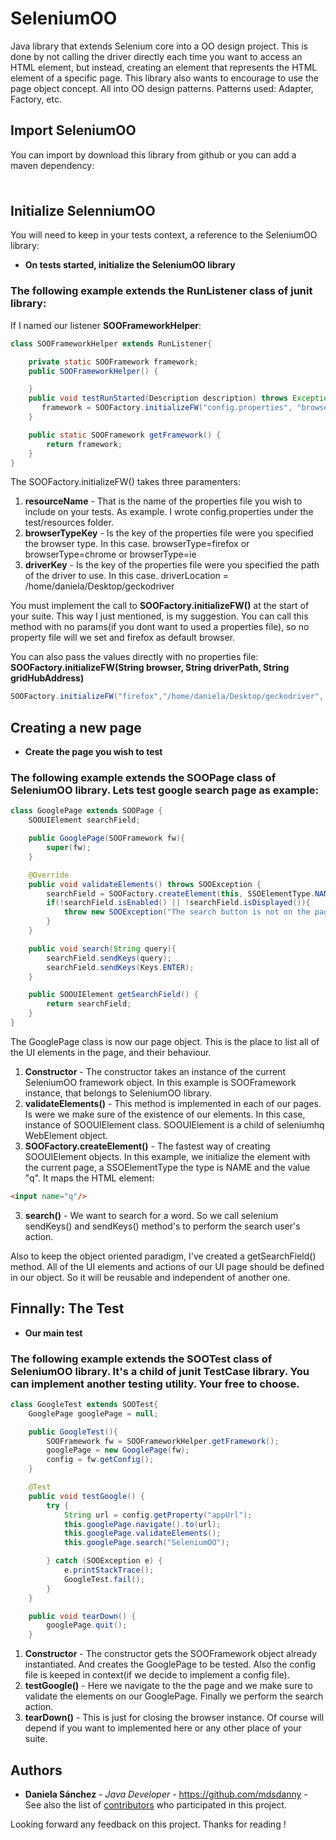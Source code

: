 # SeleniumOO
Java library that extends Selenium core into a OO design project. This is done by not calling the driver directly each time you want to access an HTML element, but instead, creating an element that represents the HTML element of a specific page. This library also wants to encourage to use the page object concept. All into OO design patterns. Patterns used: Adapter, Factory, etc.

## Import SeleniumOO

You can import by download this library from github or you can add a maven dependency:

###
```xml
```

## Initialize SelenniumOO

You will need to keep in your tests context, a reference to the SeleniumOO library:

* **On tests started, initialize the SeleniumOO library** 

### The following example extends the RunListener class of junit library:

If I named our listener **SOOFrameworkHelper**:

```java
class SOOFrameworkHelper extends RunListener{

    private static SOOFramework framework;
    public SOOFrameworkHelper() {

    }
    public void testRunStarted(Description description) throws Exception {
       framework = SOOFactory.initializeFW("config.properties", "browserType", "driverLocation");
    }

    public static SOOFramework getFramework() {
        return framework;
    }
}
```
The SOOFactory.initializeFW() takes three paramenters:
1.  **resourceName** - That is the name of the properties file you wish to include on your tests. As example. I wrote config.properties under the test/resources folder.
2.  **browserTypeKey** - Is the key of the properties file were you specified the browser type. In this case. browserType=firefox or browserType=chrome or browserType=ie
3.  **driverKey** - Is the key of the properties file were you specified the path of the driver to use. In this case. driverLocation = /home/daniela/Desktop/geckodriver

You must implement the call to **SOOFactory.initializeFW()** at the start of your suite. This way I just mentioned, is my suggestion. You can call this method with no params(if you dont want to used a properties file), so no property file will we set and firefox as default browser.

You can also pass the values directly with no properties file:
**SOOFactory.initializeFW(String browser, String driverPath, String gridHubAddress)**
```java
SOOFactory.initializeFW("firefox","/home/daniela/Desktop/geckodriver", null)
```

## Creating a new page

* **Create the page you wish to test** 

### The following example extends the SOOPage class of SeleniumOO library. Lets test google search page as example:

```java
class GooglePage extends SOOPage {
    SOOUIElement searchField;

    public GooglePage(SOOFramework fw){
        super(fw);
    }

    @Override
    public void validateElements() throws SOOException {
        searchField = SOOFactory.createElement(this, SSOElementType.NAME, "q");
        if(!searchField.isEnabled() || !searchField.isDisplayed()){
            throw new SOOException("The search button is not on the page");
        }
    }

    public void search(String query){
        searchField.sendKeys(query);
        searchField.sendKeys(Keys.ENTER);
    }

    public SOOUIElement getSearchField() {
        return searchField;
    }
}
```
The GooglePage class is now our page object. This is the place to list all of the UI elements in the page, and their behaviour.

1.  **Constructor** - The constructor takes an instance of the current SeleniumOO framework object. In this example is SOOFramework instance, that belongs to SeleniumOO library.
2.  **validateElements()** - This method is implemented in each of our pages. Is were we make sure of the existence of our elements. In this case, instance of SOOUIElement class. SOOUIElement is a child of seleniumhq WebElement object. 
4.  **SOOFactory.createElement()** - The fastest way of creating SOOUIElement objects. In this example, we initialize the element with the current page, a SSOElementType the type is NAME and the value "q". It maps the HTML element: 

```html
<input name="q"/>
```
3.  **search()** - We want to search for a word. So we call selenium sendKeys() and sendKeys() method's to perform the search user's action.

Also to keep the object oriented paradigm, I've created a getSearchField() method. 
All of the UI elements and actions of our UI page should be defined in our object. So it will be reusable and independent of another one.


## Finnally: The Test

* **Our main test** 

### The following example extends the SOOTest class of SeleniumOO library. It's a child of junit TestCase library. You can implement another testing utility. Your free to choose.

```java
class GoogleTest extends SOOTest{
    GooglePage googlePage = null;

    public GoogleTest(){
        SOOFramework fw = SOOFrameworkHelper.getFramework();
        googlePage = new GooglePage(fw);
        config = fw.getConfig();
    }

    @Test
    public void testGoogle() {
        try {
            String url = config.getProperty("appUrl");
            this.googlePage.navigate().to(url);
            this.googlePage.validateElements();
            this.googlePage.search("SeleniumOO");

        } catch (SOOException e) {
            e.printStackTrace();
            GoogleTest.fail();
        }
    }

    public void tearDown() {
        googlePage.quit();
    }
```


1.  **Constructor** - The constructor gets the SOOFramework object already instantiated. And creates the GooglePage to be tested. Also the config file is keeped in context(if we decide to implement a config file).
2.  **testGoogle()** - Here we navigate to the the page and we make sure to validate the elements on our GooglePage. Finally we perform the search action. 
4.  **tearDown()** - This is just for closing the browser instance. Of course will depend if you want to implemented here or any other place of your suite. 

## Authors
* **Daniela Sánchez** - *Java Developer* - https://github.com/mdsdanny - 
See also the list of [contributors](https://github.com/mdsdanny/seleniumOO/graphs/contributors) who participated in this project.

Looking forward any feedback on this project. Thanks for reading !
